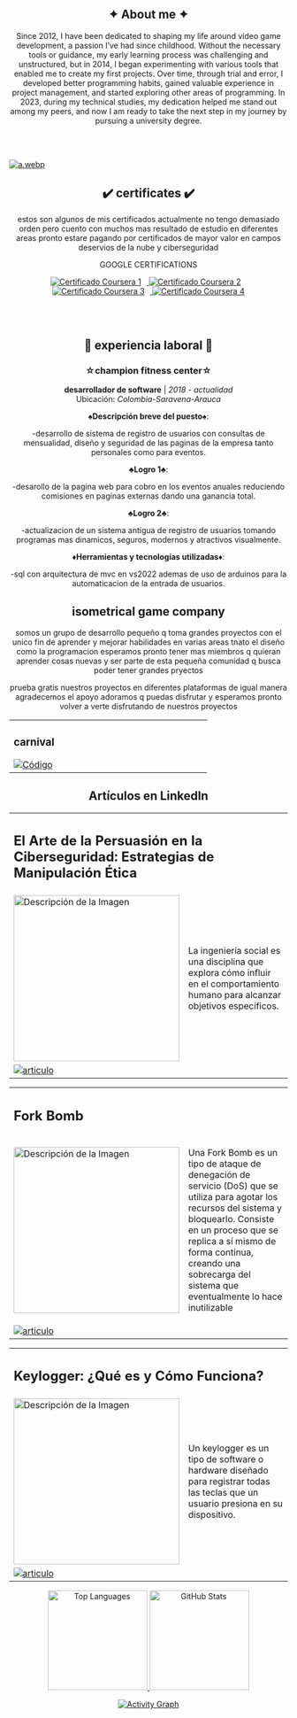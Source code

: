 <!-- si revisas el codigo lo voy a fragmentar y no quiero tener un codigo limpio super estetico est
estoy cansado de eso solo voy a tener cosas funcionales si quieres ver codigo mas limpio revisa mis 
otros proyectos si te interesa trabajar puedes contactarme por cualquier medio o red social-->



<!-- xxxxxxxxxxxxxxxxxxxxxxxxxxxxxxxxxxxxxxxxxxxxxxxxxxxxxxxxxxxxxxxxxxxxxxxxxxxxxxxxxxxxxxxxxxxxxxx Sobre mi   xxxxxxxxxxxxxxxxxxxxxxxxxxxxxxxxxxxxxxxxxxxxxxxxxxxxxxxxxxxxxxxxxxxxxxxxxxxxxxxxxxxxxxxxxxxxxxx -->
<section align="center"> 

<h1> ✦ About me ✦ </h1>

<p>
       Since 2012, I have been dedicated to shaping my life around video game development, a passion I’ve had since childhood. Without the necessary tools or guidance, my early learning process was challenging and unstructured, but in 2014, I began experimenting with
       various tools that enabled me to create my first projects. Over time, through trial and error, I developed better programming habits, gained valuable experience in project management, and started exploring other areas of programming. In 2023, during my
       technical studies, my dedication helped me stand out among my peers, and now I am ready to take the next step in my journey by pursuing a university degree.
</p>

<br> </br> </section>

<!-- banner --> 

[![a.webp](https://i.postimg.cc/7ZMmj0Ss/a.webp)](https://postimg.cc/pmrfF9Gz)

<!-- xxxxxxxxxxxxxxxxxxxxxxxxxxxxxxxxxxxxxxxxxxxxxxxxxxxxxxxxxxxxxxxxxxxxxxxxxxxxxxxxxxxxxxxxxxxxxxx certificados xxxxxxxxxxxxxxxxxxxxxxxxxxxxxxxxxxxxxxxxxxxxxxxxxxxxxxxxxxxxxxxxxxxxxxxxxxxxxxxxxxxxxxxxxxxxxxx -->
<section align="center"> 

<h1> ✔️ certificates ✔️ </h1>

  <p>
    estos son algunos de mis certificados actualmente no tengo demasiado orden pero cuento con muchos mas resultado de estudio en diferentes areas 
    pronto estare pagando por certificados de mayor valor en campos deservios de la nube y ciberseguridad
  </p>

<p>
       GOOGLE CERTIFICATIONS 
</p>


  <!-- ds -->
  <a href="https://coursera.org/share/dbd6d9271c48fc26bc851940be5965ec">
    <img src="https://via.placeholder.com/150x50.png?text=Certificado+1" alt="Certificado Coursera 1" style="margin-right: 10px;"/>  </a>
  
  <!-- ds -->
  <a href="https://coursera.org/share/6acbb01c0ffaf7cb44d1614ca8931d36">
    <img src="https://via.placeholder.com/150x50.png?text=Certificado+2" alt="Certificado Coursera 2" style="margin-right: 10px;"/> </a>
  
  <!-- ds -->
  <a href="https://coursera.org/share/8d12195c5dbbfe438d6200a9122a3776">
    <img src="https://via.placeholder.com/150x50.png?text=Certificado+3" alt="Certificado Coursera 3" style="margin-right: 10px;"/>  </a>

  <!-- ds -->
  <a href="https://coursera.org/share/cb7c449dffacb435d2cad0bb84d92f63">
    <img src="https://via.placeholder.com/150x50.png?text=Certificado+4" alt="Certificado Coursera 4"/> </a> 



<br></br>
  
</section>


<!-- xxxxxxxxxxxxxxxxxxxxxxxxxxxxxxxxxxxxxxxxxxxxxxxxxxxxxxxxxxxxxxxxxxxxxxxxxxxxxxxxxxxxxxxxxxxxxxx exp laboral xxxxxxxxxxxxxxxxxxxxxxxxxxxxxxxxxxxxxxxxxxxxxxxxxxxxxxxxxxxxxxxxxxxxxxxxxxxxxxxxxxxxxxxxxxxxxxx -->
<section align="center" >

<h1> 💼 experiencia laboral 📁 </h1>

### ☆champion fitness center☆
**desarrollador de software** | *2018 - actualidad*  
Ubicación: *Colombia-Saravena-Arauca*  

**♠️Descripción breve del puesto♠️**: 

-desarrollo de sistema de registro de usuarios con consultas de mensualidad, diseño y seguridad de las paginas de la empresa tanto personales como para eventos.

**♣️Logro 1♣️**: 

-desarollo de la pagina web para cobro en los eventos anuales reduciendo comisiones en paginas externas dando una ganancia total.

**♣️Logro 2♣️**: 

-actualizacion de un sistema antigua de registro de usuarios tomando programas mas dinamicos, seguros, modernos y atractivos visualmente.

**♦️Herramientas y tecnologías utilizadas♦️**: 

-sql con arquitectura de mvc en vs2022 ademas de uso de arduinos para la automaticacion de la entrada de usuarios.


  
</section>

<!-- xxxxxxxxxxxxxxxxxxxxxxxxxxxxxxxxxxxxxxxxxxxxxxxxxxxxxxxxxxxxxxxxxxxxxxxxxxxxxxxxxxxxxxxxxxxxxxx isometrical game company xxxxxxxxxxxxxxxxxxxxxxxxxxxxxxxxxxxxxxxxxxxxxxxxxxxxxxxxxxxxxxxxxxxxxxxxxxxxxxxxxxxxxxxxxxxxxxx -->
<section align="center">
  
<h1> isometrical game company </h1>
  
<p>
       somos un grupo de desarrollo pequeño q toma grandes proyectos con el unico fin de aprender y mejorar habilidades
       en varias areas tnato el diseño como la programacion esperamos pronto tener mas miembros q quieran aprender cosas nuevas
       y ser parte de esta pequeña comunidad q busca poder tener grandes pryectos
</p>

  
<p>
       prueba gratis nuestros proyectos en diferentes plataformas de igual manera agradecemos el apoyo adoramos q puedas disfrutar 
       y esperamos pronto volver a verte disfrutando de nuestros proyectos
</p>




<!-- carnival -->
<table>        
<td width="25%"> 
       
<h3>carnival</h3> 

<a href="https://github.com/miguelacaceresrios/carnival" target="_blank">
<img src="https://img.shields.io/badge/CÓDIGO-ffffff?style=for-the-badge&logo=github&logoColor=black" alt="Código"></a> 

</td> </table>



</table>
</section>



<!-- xxxxxxxxxxxxxxxxxxxxxxxxxxxxxxxxxxxxxxxxxxxxxxxxxxxxxxxxxxxxxxxxxxxxxxxxxxxxxxxxxxxxxxxxxxxxxxx articulos xxxxxxxxxxxxxxxxxxxxxxxxxxxxxxxxxxxxxxxxxxxxxxxxxxxxxxxxxxxxxxxxxxxxxxxxxxxxxxxxxxxxxxxxxxxxxxx -->
<section align="center">
<h1>Artículos en LinkedIn</h1>
    
    
<table> <tr>  <td colspan="2">
<h2>El Arte de la Persuasión en la Ciberseguridad: Estrategias de Manipulación Ética</h2>
</td> </tr> <tr> <td>
<img src="https://media.licdn.com/dms/image/v2/D4E12AQEtUCOkMYOtrA/article-cover_image-shrink_423_752/article-cover_image-shrink_423_752/0/1735814634175?e=1741219200&v=beta&t=umGDsLhImmOmZAqW3tx3RYN44r93PUfaMdM_fg8a99Q" alt="Descripción de la Imagen" width="300"/>
</td> <td>
<p>La ingeniería social es una disciplina que explora cómo influir en el comportamiento humano para alcanzar objetivos específicos.</p>
</td> </tr> <tr>
<td colspan="2"> <a href="https://www.linkedin.com/pulse/el-arte-de-la-persuasi%25C3%25B3n-en-ciberseguridad-%25C3%25A9tica-caceres-rios-u6mge" target="_blank">
<img src="https://img.shields.io/badge/Lee_este_artículo-ffffff?style=for-the-badge&logo=linkedin&logoColor=blue" alt="articulo">
</a> </td> </tr> </table> 


<table> <tr>  <td colspan="2">
<h2>Fork Bomb</h2>
</td> </tr> <tr> <td>
<img src="https://media.licdn.com/dms/image/v2/D4E12AQGxfFzTUYJ9aw/article-cover_image-shrink_720_1280/article-cover_image-shrink_720_1280/0/1735818143837?e=1741219200&v=beta&t=HQr-0tVej-ILdOFUWFm_o5iXawjKCc0Q5pwcGOMzKMw" alt="Descripción de la Imagen" width="300"/>
</td> <td>
<p>Una Fork Bomb es un tipo de ataque de denegación de servicio (DoS) que se utiliza para agotar los recursos del sistema y bloquearlo. Consiste en un proceso que se replica a sí mismo de forma continua, creando una sobrecarga del sistema que eventualmente lo hace inutilizable</p>
</td> </tr> <tr>
<td colspan="2"> <a href="https://www.linkedin.com/pulse/fork-bomb-miguel-angel-caceres-rios-tfsle/" target="_blank">
<img src="https://img.shields.io/badge/Lee_este_artículo-ffffff?style=for-the-badge&logo=linkedin&logoColor=blue" alt="articulo">
</a> </td> </tr> </table> 


<table> <tr>  <td colspan="2">
<h2>Keylogger: ¿Qué es y Cómo Funciona?</h2>
</td> </tr> <tr> <td>
<img src="https://media.licdn.com/dms/image/v2/D4E12AQHn0KLuv_YRTw/article-cover_image-shrink_720_1280/article-cover_image-shrink_720_1280/0/1735819245673?e=1741219200&v=beta&t=y2x56IGXAUvOk-6o7gfIeGr6LFGJhRY-5h1MoBWkUkE" alt="Descripción de la Imagen" width="300"/>
</td> <td>
<p>Un keylogger es un tipo de software o hardware diseñado para registrar todas las teclas que un usuario presiona en su dispositivo.</p>
</td> </tr> <tr>
<td colspan="2"> <a href="https://www.linkedin.com/pulse/keylogger-qu%25C3%25A9-es-y-c%25C3%25B3mo-funciona-miguel-angel-caceres-rios-yfjoe/" target="_blank">
<img src="https://img.shields.io/badge/Lee_este_artículo-ffffff?style=for-the-badge&logo=linkedin&logoColor=blue" alt="articulo">
</a> </td> </tr> </table> </section>







<!-- xxxxxxxxxxxxxxxxxxxxxxxxxxxxxxxxxxxxxxxxxxxxxxxxxxxxxxxxxxxxxxxxxxxxxxxxxxxxxxxxxxxxxxxxxxxxxxx estadisticas github xxxxxxxxxxxxxxxxxxxxxxxxxxxxxxxxxxxxxxxxxxxxxxxxxxxxxxxxxxxxxxxxxxxxxxxxxxxxxxxxxxxxxxxxxxxxxxx -->
<section align="center">
  
  <!-- Top Languages -->
  <a href="https://github.com/miguelacaceresrios">
    <img height="180em" src="https://github-readme-stats.vercel.app/api/top-langs/?username=miguelacaceresrios&layout=compact&langs_count=8&theme=dark" alt="Top Languages" />
  </a>
  
  <!-- GitHub Stats -->
  <a href="https://github.com/miguelacaceresrios">
    <img height="180em" src="https://github-readme-stats-eight-theta.vercel.app/api?username=miguelacaceresrios&show_icons=true&theme=dark&include_all_commits=true&count_private=true" alt="GitHub Stats" />
  </a>
</p>

  <!-- Activity Graph -->
  <a href="https://github.com/Ashutosh00710/github-readme-activity-graph">
    <img src="https://github-readme-activity-graph.vercel.app/graph?username=miguelacaceresrios&theme=github-dark" alt="Activity Graph" />
  </a>
</section>


